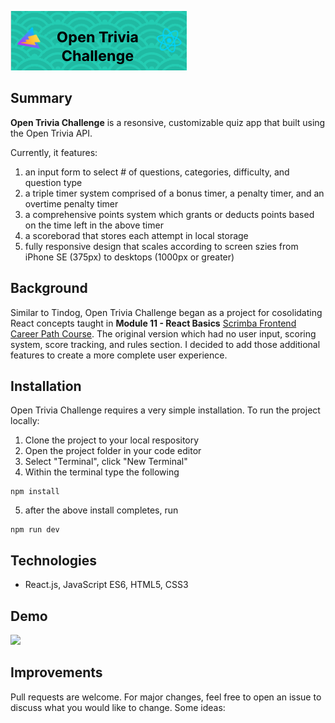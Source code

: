 
![Logo](/images/logo.png)

## Summary 
**Open Trivia Challenge** is a resonsive, customizable quiz app that built using the Open Trivia API.

Currently, it features:
1) an input form to select # of questions, categories, difficulty, and question type
2) a triple timer system comprised of a bonus timer, a penalty timer, and an overtime penalty timer
3) a comprehensive points system which grants or deducts points based on the time left in the above timer
4) a scoreborad that stores each attempt in local storage
5) fully responsive design that scales according to screen szies from iPhone SE (375px) to desktops (1000px or greater)  

## Background
Similar to Tindog, Open Trivia Challenge began as a project for cosolidating React concepts taught in **Module 11 - React Basics** [Scrimba Frontend Career Path Course](https://scrimba.com/learn/frontend). 
The original version which had no user input, scoring system, score tracking, and rules section. I decided to add those additional features to create a more complete user experience.   

## Installation
Open Trivia Challenge requires a very simple installation. 
To run the project locally: 

1. Clone the project to your local respository
2. Open the project folder in your code editor
3. Select "Terminal", click "New Terminal"
4. Within the terminal type the following
```
npm install
```
5. after the above install completes, run
```
npm run dev
```


## Technologies
- React.js, JavaScript ES6, HTML5, CSS3

## Demo
<img src="/images/demo.gif" height=600px>
 
## Improvements
 Pull requests are welcome. For major changes, feel free to open an issue to discuss what you would like to change. Some ideas:
 


